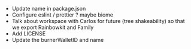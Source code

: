 - Update name in package.json
- Configure eslint / prettier ? maybe biome
- Talk about workspace with Carlos for future (tree shakeability) so that we export Rainbowkit and Family
- Add LICENSE
- Update the burnerWalletID and name
